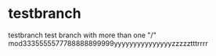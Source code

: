 # testbranch
testbranch
test branch with more than one "/"
mod3335555577788888899999yyyyyyyyyyyyyyyzzzzztttrrrr